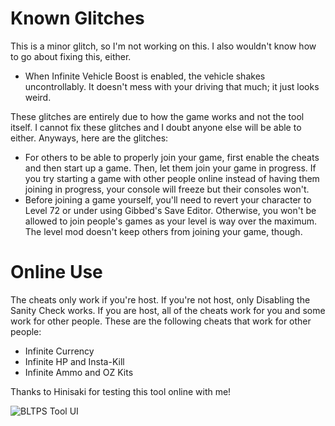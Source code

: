 # Known Glitches
This is a minor glitch, so I'm not working on this. I also wouldn't know how to go about fixing this, either.
* When Infinite Vehicle Boost is enabled, the vehicle shakes uncontrollably. It doesn't mess with your driving that much; it just looks weird. 

These glitches are entirely due to how the game works and not the tool itself. I cannot fix these glitches and I doubt anyone else will be able to either. Anyways, here are the glitches:
* For others to be able to properly join your game, first enable the cheats and then start up a game. Then, let them join your game in progress. If you try starting a game with other people online instead of having them joining in progress, your console will freeze but their consoles won't.
* Before joining a game yourself, you'll need to revert your character to Level 72 or under using Gibbed's Save Editor. Otherwise, you won't be allowed to join people's games as your level is way over the maximum. The level mod doesn't keep others from joining your game, though.

# Online Use
The cheats only work if you're host. If you're not host, only Disabling the Sanity Check works. If you are host, all of the cheats work for you and some work for other people. These are the following cheats that work for other people:
* Infinite Currency
* Infinite HP and Insta-Kill
* Infinite Ammo and OZ Kits

Thanks to Hinisaki for testing this tool online with me!

![BLTPS Tool UI](https://github.com/user-attachments/assets/d0c5da87-ed2a-42f2-9d17-d83eb8c81a4f)


